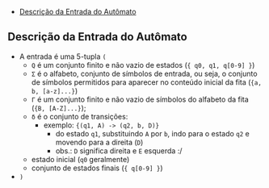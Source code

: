 
- [Descrição da Entrada do Autômato](#descrição-da-entrada-do-autômato)

## Descrição da Entrada do Autômato

- A entrada é uma 5-tupla `(`
  - `Q` é um conjunto finito e não vazio de estados (`{ q0, q1, q[0-9] }`)
  - `Σ` é o alfabeto, conjunto de símbolos de entrada, ou seja, o conjunto de símbolos permitidos para aparecer no conteúdo inicial da fita (`{a, b, [a-z]...}`)
  - `Γ` é um conjunto finito e não vazio de símbolos do alfabeto da fita (`{B, [A-Z]...}`);
  - `δ` é o conjunto de transições:
    - exemplo: `{(q1, A) -> (q2, b, D)}`
      - do estado `q1`, substituindo `A` por `b`, indo para o estado `q2` e movendo para a direita (`D`)
      - obs.: `D` significa direita e `E` esquerda :/
  - estado inicial (`q0` geralmente)
  - conjunto de estados finais (`{ q[0-9] }`)
- `)`
